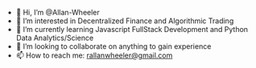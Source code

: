 - 👋 Hi, I’m @Allan-Wheeler
- 👀 I’m interested in Decentralized Finance and Algorithmic Trading
- 🌱 I’m currently learning Javascript FullStack Development and Python Data Analytics/Science
- 💞️ I’m looking to collaborate on anything to gain experience
- 📫 How to reach me: rallanwheeler@gmail.com

<!---
Allan-Wheeler/Allan-Wheeler is a ✨ special ✨ repository because its `README.md` (this file) appears on your GitHub profile.
You can click the Preview link to take a look at your changes.
--->
